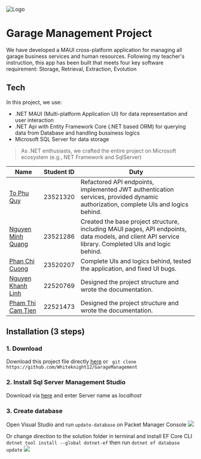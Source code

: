 
![Logo](https://www.uit.edu.vn/sites/vi/files/banner_uit.png)


# Garage Management Project
We have developed a MAUI cross-platform application for managing all garage business services and human resources. Following my teacher's instruction, this app has been built that meets four key software requirement: Storage, Retrieval, Extraction, Evolution
## Tech 
In this project, we use: 
- .NET MAUI (Multi-platform Application UI) for data representation and user interaction 
- .NET Api with Entity Framework Core (.NET based ORM) for querying data from Database and handling bussiness logics 
- Microsoft SQL Server for data storage 

> As .NET enthusiasts, we crafted the entire project on Microsoft ecosystem (e.g., NET Framework and SqlServer)  

| Name | Student ID | Duty|
| ------ | ------ |------|
| [To Phu Quy](https://github.com/seven-up-seven) | 23521320 | Refactored API endpoints, implemented JWT authentication services, provided dynamic authorization, complete UIs and logics behind.|
| [Nguyen Minh Quang](https://github.com/Whiteknight12) | 23521286 |Created the base project structure, including MAUI pages, API endpoints, data models, and client API service library. Completed UIs and logic behind.|
| [Phan Chi Cuong]() |23520207 |Complete UIs and logics behind, tested the application, and fixed UI bugs.|
| [Nguyen Khanh Linh]() |22520769 |	Designed the project structure and wrote the documentation.|
| [Pham Thi Cam Tien]()| 22521473|	Designed the project structure and wrote the documentation.|


## Installation (3 steps)

### 1. Download 
Download this project file directly [here](https://github.com/Whiteknight12/GarageManagement/archive/refs/heads/main.zip) or ``` git clone https://github.com/Whiteknight12/GarageManagement```
### 2. Install Sql Server Management Studio
Download via [here](https://www.microsoft.com/en-us/sql-server/sql-server-downloads) and enter Server name as _localhost_
### 3. Create database 
Open Visual Studio and run ```update-database``` on Packet Manager Console 
![](https://drive.google.com/file/d/1MWXsOVT9tX-80a0bVD4QgD7GS7d9_R-r/view?usp=sharing)

Or change direction to the solution folder in terminal and install EF Core CLI ``` dotnet tool install --global dotnet-ef
``` then run ```dotnet ef database update```
![](https://drive.google.com/file/d/1eKcbFVWxfoR7tYyBTRsGmL17Y50YKQ0I/view?usp=sharing)
